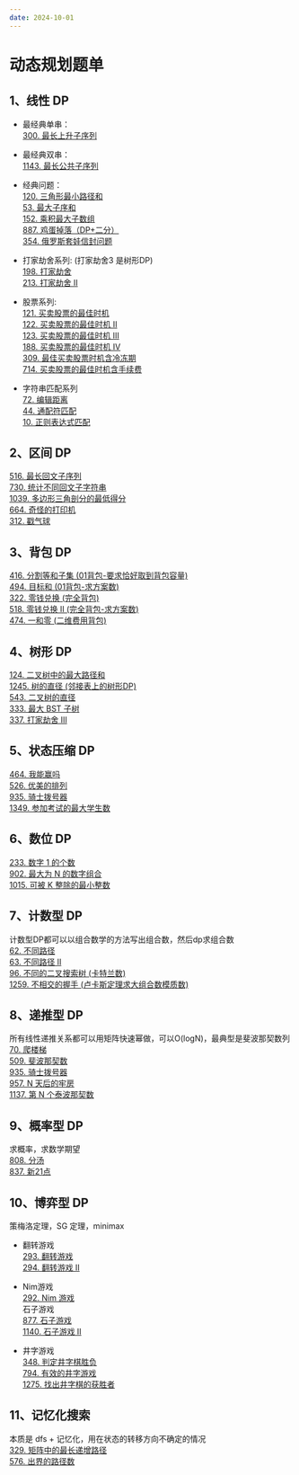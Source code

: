 ```yaml
---
date: 2024-10-01
---
```


# 动态规划题单

## 1、线性 DP

-   最经典单串：  
    [300\. 最长上升子序列](https://leetcode-cn.com/problems/longest-increasing-subsequence/)
    
-   最经典双串：  
    [1143\. 最长公共子序列](https://leetcode-cn.com/problems/longest-common-subsequence)
    
-   经典问题：  
    [120\. 三角形最小路径和](https://leetcode-cn.com/problems/triangle)  
    [53\. 最大子序和](https://leetcode-cn.com/problems/maximum-subarray)  
    [152\. 乘积最大子数组](https://leetcode-cn.com/problems/maximum-product-subarray)  
    [887\. 鸡蛋掉落（DP+二分）](https://leetcode-cn.com/problems/maximum-product-subarray)  
    [354\. 俄罗斯套娃信封问题](https://leetcode-cn.com/problems/russian-doll-envelopes)
    
-   打家劫舍系列: (打家劫舍3 是树形DP)  
    [198\. 打家劫舍](https://leetcode-cn.com/problems/house-robber)  
    [213\. 打家劫舍 II](https://leetcode-cn.com/problems/house-robber-ii)
    
-   股票系列:  
    [121\. 买卖股票的最佳时机](https://leetcode-cn.com/problems/best-time-to-buy-and-sell-stock)  
    [122\. 买卖股票的最佳时机 II](https://leetcode-cn.com/problems/best-time-to-buy-and-sell-stock-ii)  
    [123\. 买卖股票的最佳时机 III](https://leetcode-cn.com/problems/best-time-to-buy-and-sell-stock-iii)  
    [188\. 买卖股票的最佳时机 IV](https://leetcode-cn.com/problems/best-time-to-buy-and-sell-stock-iv)  
    [309\. 最佳买卖股票时机含冷冻期](https://leetcode-cn.com/problems/best-time-to-buy-and-sell-stock-with-cooldown)  
    [714\. 买卖股票的最佳时机含手续费](https://leetcode-cn.com/problems/best-time-to-buy-and-sell-stock-with-transaction-fee)
    
-   字符串匹配系列  
    [72\. 编辑距离](https://leetcode-cn.com/problems/edit-distance)  
    [44\. 通配符匹配](https://leetcode-cn.com/problems/wildcard-matching)  
    [10\. 正则表达式匹配](https://leetcode-cn.com/problems/regular-expression-matching)
    

## 2、区间 DP

[516\. 最长回文子序列](https://leetcode-cn.com/problems/longest-palindromic-subsequence)  
[730\. 统计不同回文子字符串](https://leetcode-cn.com/problems/count-different-palindromic-subsequences)  
[1039\. 多边形三角剖分的最低得分](https://leetcode-cn.com/problems/minimum-score-triangulation-of-polygon)  
[664\. 奇怪的打印机](https://leetcode-cn.com/problems/strange-printer)  
[312\. 戳气球](https://leetcode-cn.com/problems/burst-balloons)

## 3、背包 DP

[416\. 分割等和子集 (01背包-要求恰好取到背包容量)](https://leetcode-cn.com/problems/partition-equal-subset-sum)  
[494\. 目标和 (01背包-求方案数)](https://leetcode-cn.com/problems/target-sum)  
[322\. 零钱兑换 (完全背包)](https://leetcode-cn.com/problems/coin-change)  
[518\. 零钱兑换 II (完全背包-求方案数)](https://leetcode-cn.com/problems/coin-change-2)  
[474\. 一和零 (二维费用背包)](https://leetcode-cn.com/problems/ones-and-zeroes)

## 4、树形 DP

[124\. 二叉树中的最大路径和](https://leetcode-cn.com/problems/binary-tree-maximum-path-sum)  
[1245\. 树的直径 (邻接表上的树形DP)](https://leetcode-cn.com/problems/tree-diameter)  
[543\. 二叉树的直径](https://leetcode-cn.com/problems/diameter-of-binary-tree)  
[333\. 最大 BST 子树](https://leetcode-cn.com/problems/largest-bst-subtree)  
[337\. 打家劫舍 III](https://leetcode-cn.com/problems/house-robber-iii)

## 5、状态压缩 DP

[464\. 我能赢吗](https://leetcode-cn.com/problems/can-i-win)  
[526\. 优美的排列](https://leetcode-cn.com/problems/beautiful-arrangement)  
[935\. 骑士拨号器](https://leetcode-cn.com/problems/knight-dialer)  
[1349\. 参加考试的最大学生数](https://leetcode-cn.com/problems/maximum-students-taking-exam)

## 6、数位 DP

[233\. 数字 1 的个数](https://leetcode-cn.com/problems/number-of-digit-one)  
[902\. 最大为 N 的数字组合](https://leetcode-cn.com/problems/numbers-at-most-n-given-digit-set)  
[1015\. 可被 K 整除的最小整数](https://leetcode-cn.com/problems/smallest-integer-divisible-by-k)

## 7、计数型 DP

计数型DP都可以以组合数学的方法写出组合数，然后dp求组合数  
[62\. 不同路径](https://leetcode-cn.com/problems/unique-paths)  
[63\. 不同路径 II](https://leetcode-cn.com/problems/unique-paths-ii)  
[96\. 不同的二叉搜索树 (卡特兰数)](https://leetcode-cn.com/problems/unique-binary-search-trees)  
[1259\. 不相交的握手 (卢卡斯定理求大组合数模质数)](https://leetcode-cn.com/problems/handshakes-that-dont-cross)

## 8、递推型 DP

所有线性递推关系都可以用矩阵快速幂做，可以O(logN)，最典型是斐波那契数列  
[70\. 爬楼梯](https://leetcode-cn.com/problems/climbing-stairs)  
[509\. 斐波那契数](https://leetcode-cn.com/problems/fibonacci-number)  
[935\. 骑士拨号器](https://leetcode-cn.com/problems/knight-dialer)  
[957\. N 天后的牢房](https://leetcode-cn.com/problems/prison-cells-after-n-days)  
[1137\. 第 N 个泰波那契数](https://leetcode-cn.com/problems/n-th-tribonacci-number)

## 9、概率型 DP

求概率，求数学期望  
[808\. 分汤](https://leetcode-cn.com/problems/soup-servings)  
[837\. 新21点](https://leetcode-cn.com/problems/new-21-game)

## 10、博弈型 DP

策梅洛定理，SG 定理，minimax

-   翻转游戏  
    [293\. 翻转游戏](https://leetcode-cn.com/problems/flip-game)  
    [294\. 翻转游戏 II](https://leetcode-cn.com/problems/flip-game-ii)
    
-   Nim游戏  
    [292\. Nim 游戏](https://leetcode-cn.com/problems/nim-game)  
    石子游戏  
    [877\. 石子游戏](https://leetcode-cn.com/problems/stone-game)  
    [1140\. 石子游戏 II](https://leetcode-cn.com/problems/stone-game-ii/)
    
-   井字游戏  
    [348\. 判定井字棋胜负](https://leetcode-cn.com/problems/design-tic-tac-toe)  
    [794\. 有效的井字游戏](https://leetcode-cn.com/problems/valid-tic-tac-toe-state)  
    [1275\. 找出井字棋的获胜者](https://leetcode-cn.com/problems/find-winner-on-a-tic-tac-toe-game)


## 11、记忆化搜索

本质是 dfs + 记忆化，用在状态的转移方向不确定的情况  
[329\. 矩阵中的最长递增路径](https://leetcode-cn.com/problems/longest-increasing-path-in-a-matrix)  
[576\. 出界的路径数](https://leetcode-cn.com/problems/out-of-boundary-paths)